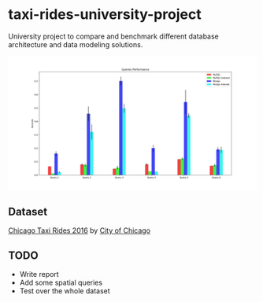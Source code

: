 # taxi-rides-university-project

University project to compare and benchmark different database architecture and data modeling solutions.

![Benchmarks](.images/benchmarks.png)

## Dataset

[Chicago Taxi Rides 2016](https://www.kaggle.com/chicago/chicago-taxi-rides-2016) by [City of Chicago](https://www.kaggle.com/chicago)

## TODO

* Write report
* Add some spatial queries
* Test over the whole dataset
